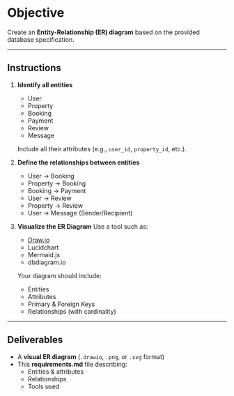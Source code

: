 # Objective

Create an **Entity-Relationship (ER) diagram** based on the provided database specification.

---

## Instructions

1. **Identify all entities**
   - User  
   - Property  
   - Booking  
   - Payment  
   - Review  
   - Message  

   Include all their attributes (e.g., `user_id`, `property_id`, etc.).

2. **Define the relationships between entities**
   - User → Booking  
   - Property → Booking  
   - Booking → Payment  
   - User → Review  
   - Property → Review  
   - User → Message (Sender/Recipient)

3. **Visualize the ER Diagram**
   Use a tool such as:
   - [Draw.io](https://app.diagrams.net)  
   - Lucidchart  
   - Mermaid.js  
   - dbdiagram.io  

   Your diagram should include:
   - Entities  
   - Attributes  
   - Primary & Foreign Keys  
   - Relationships (with cardinality)

---

## Deliverables

- A **visual ER diagram** (`.drawio`, `.png`, or `.svg` format)  
- This **requirements.md** file describing:
  - Entities & attributes  
  - Relationships  
  - Tools used
